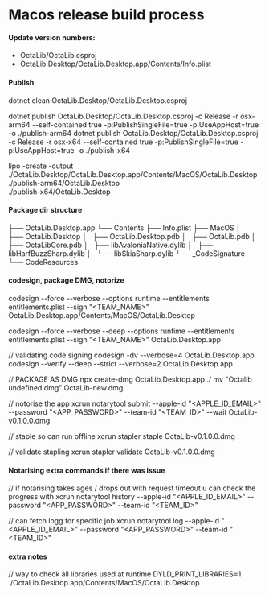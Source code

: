 # Macos release build process

#### Update version numbers:
- OctaLib/OctaLib.csproj
- OctaLib.Desktop/OctaLib.Desktop.app/Contents/Info.plist

#### Publish
dotnet clean OctaLib.Desktop/OctaLib.Desktop.csproj

dotnet publish OctaLib.Desktop/OctaLib.Desktop.csproj -c Release -r osx-arm64 --self-contained true -p:PublishSingleFile=true -p:UseAppHost=true -o ./publish-arm64
dotnet publish OctaLib.Desktop/OctaLib.Desktop.csproj -c Release -r osx-x64 --self-contained true -p:PublishSingleFile=true -p:UseAppHost=true -o ./publish-x64

lipo -create -output ./OctaLib.Desktop/OctaLib.Desktop.app/Contents/MacOS/OctaLib.Desktop \
  ./publish-arm64/OctaLib.Desktop \
  ./publish-x64/OctaLib.Desktop

#### Package dir structure

├── OctaLib.Desktop.app
  └── Contents
      ├── Info.plist
      ├── MacOS
      │   ├── OctaLib.Desktop
      │   ├── OctaLib.Desktop.pdb
      │   ├── OctaLib.pdb
      │   ├── OctaLibCore.pdb
      │   ├── libAvaloniaNative.dylib
      │   ├── libHarfBuzzSharp.dylib
      │   └── libSkiaSharp.dylib
      └── _CodeSignature
          └── CodeResources

#### codesign, package DMG, notorize
codesign --force --verbose --options runtime --entitlements entitlements.plist --sign "<TEAM_NAME>" OctaLib.Desktop.app/Contents/MacOS/OctaLib.Desktop

codesign --force --verbose --deep --options runtime --entitlements entitlements.plist --sign "<TEAM_NAME>" OctaLib.Desktop.app

// validating code signing
codesign -dv --verbose=4 OctaLib.Desktop.app
codesign --verify --deep --strict --verbose=2 OctaLib.Desktop.app

// PACKAGE AS DMG
npx create-dmg OctaLib.Desktop.app ./
mv "Octalib undefined.dmg" OctaLib-new.dmg

// notorise the app
xcrun notarytool submit --apple-id "<APPLE_ID_EMAIL>" --password "<APP_PASSWORD>" --team-id "<TEAM_ID>" --wait OctaLib-v0.1.0.0.dmg

// staple so can run offline
xcrun stapler staple OctaLib-v0.1.0.0.dmg

// validate stapling
xcrun stapler validate OctaLib-v0.1.0.0.dmg

#### Notarising extra commands if there was issue

// if notarising takes ages / drops out with request timeout u can check the progress with
xcrun notarytool history --apple-id "<APPLE_ID_EMAIL>" --password "<APP_PASSWORD>" --team-id "<TEAM_ID>"

// can fetch logg for specific job
xcrun notarytool log <uuid> --apple-id "<APPLE_ID_EMAIL>" --password "<APP_PASSWORD>" --team-id "<TEAM_ID>"

#### extra notes
// way to check all libraries used at runtime
DYLD_PRINT_LIBRARIES=1 ./OctaLib.Desktop.app/Contents/MacOS/OctaLib.Desktop

